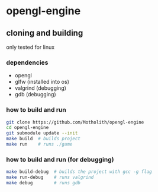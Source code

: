 # opengl-engine
## cloning and building
only tested for linux
### dependencies
- opengl
- glfw (installed into os)
- valgrind (debugging)
- gdb (debugging)
### how to build and run
```bash
git clone https://github.com/Motholith/opengl-engine
cd opengl-engine
git submodule update --init
make build  # builds project
make run    # runs ./game
```
### how to build and run (for debugging)
```bash
make build-debug  # builds the project with gcc -g flag
make run-debug    # runs valgrind
make debug        # runs gdb
```
